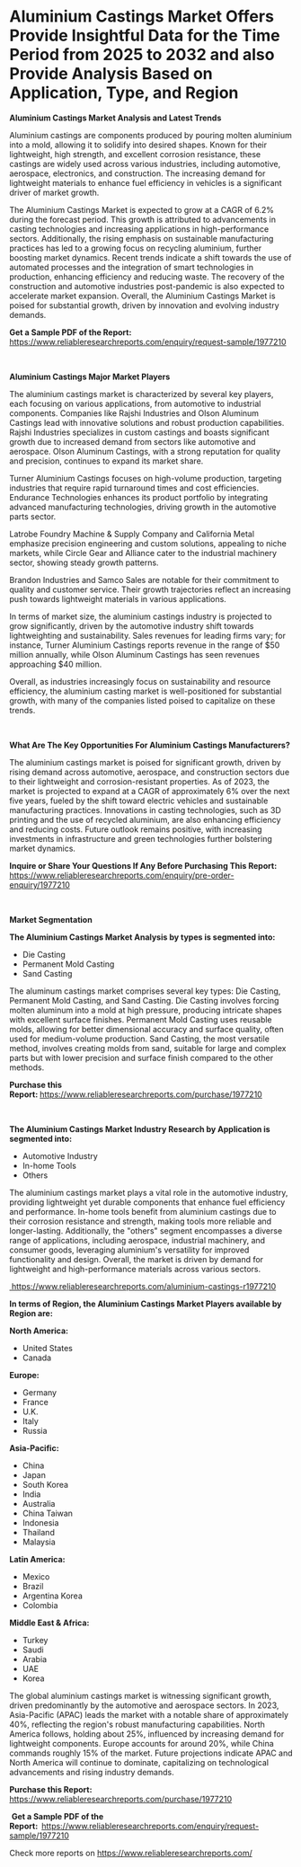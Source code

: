 <p><h1>Aluminium Castings Market Offers Provide Insightful Data for the Time Period from 2025 to 2032 and also Provide Analysis Based on Application, Type, and Region</h1></p><p><strong>Aluminium Castings Market Analysis and Latest Trends</strong></p>
<p><p>Aluminium castings are components produced by pouring molten aluminium into a mold, allowing it to solidify into desired shapes. Known for their lightweight, high strength, and excellent corrosion resistance, these castings are widely used across various industries, including automotive, aerospace, electronics, and construction. The increasing demand for lightweight materials to enhance fuel efficiency in vehicles is a significant driver of market growth.</p><p>The Aluminium Castings Market is expected to grow at a CAGR of 6.2% during the forecast period. This growth is attributed to advancements in casting technologies and increasing applications in high-performance sectors. Additionally, the rising emphasis on sustainable manufacturing practices has led to a growing focus on recycling aluminium, further boosting market dynamics. Recent trends indicate a shift towards the use of automated processes and the integration of smart technologies in production, enhancing efficiency and reducing waste. The recovery of the construction and automotive industries post-pandemic is also expected to accelerate market expansion. Overall, the Aluminium Castings Market is poised for substantial growth, driven by innovation and evolving industry demands.</p></p>
<p><strong>Get a Sample PDF of the Report:&nbsp;</strong> <a href="https://www.reliableresearchreports.com/enquiry/request-sample/1977210?utm_campaign=2271&utm_medium=2&utm_source=Github&utm_content=ia&utm_term=31012025&utm_id=aluminium-castings">https://www.reliableresearchreports.com/enquiry/request-sample/1977210</a></p>
<p>&nbsp;</p>
<p><strong>Aluminium Castings Major Market Players</strong></p>
<p><p>The aluminium castings market is characterized by several key players, each focusing on various applications, from automotive to industrial components. Companies like Rajshi Industries and Olson Aluminum Castings lead with innovative solutions and robust production capabilities. Rajshi Industries specializes in custom castings and boasts significant growth due to increased demand from sectors like automotive and aerospace. Olson Aluminum Castings, with a strong reputation for quality and precision, continues to expand its market share.</p><p>Turner Aluminium Castings focuses on high-volume production, targeting industries that require rapid turnaround times and cost efficiencies. Endurance Technologies enhances its product portfolio by integrating advanced manufacturing technologies, driving growth in the automotive parts sector.</p><p>Latrobe Foundry Machine & Supply Company and California Metal emphasize precision engineering and custom solutions, appealing to niche markets, while Circle Gear and Alliance cater to the industrial machinery sector, showing steady growth patterns.</p><p>Brandon Industries and Samco Sales are notable for their commitment to quality and customer service. Their growth trajectories reflect an increasing push towards lightweight materials in various applications.</p><p>In terms of market size, the aluminium castings industry is projected to grow significantly, driven by the automotive industry shift towards lightweighting and sustainability. Sales revenues for leading firms vary; for instance, Turner Aluminium Castings reports revenue in the range of $50 million annually, while Olson Aluminum Castings has seen revenues approaching $40 million.</p><p>Overall, as industries increasingly focus on sustainability and resource efficiency, the aluminium casting market is well-positioned for substantial growth, with many of the companies listed poised to capitalize on these trends.</p></p>
<p>&nbsp;</p>
<p><strong>What Are The Key Opportunities For Aluminium Castings Manufacturers?</strong></p>
<p><p>The aluminium castings market is poised for significant growth, driven by rising demand across automotive, aerospace, and construction sectors due to their lightweight and corrosion-resistant properties. As of 2023, the market is projected to expand at a CAGR of approximately 6% over the next five years, fueled by the shift toward electric vehicles and sustainable manufacturing practices. Innovations in casting technologies, such as 3D printing and the use of recycled aluminium, are also enhancing efficiency and reducing costs. Future outlook remains positive, with increasing investments in infrastructure and green technologies further bolstering market dynamics.</p></p>
<p><strong>Inquire or Share Your Questions If Any Before Purchasing This Report:</strong> <a href="https://www.reliableresearchreports.com/enquiry/pre-order-enquiry/1977210?utm_campaign=2271&utm_medium=2&utm_source=Github&utm_content=ia&utm_term=31012025&utm_id=aluminium-castings">https://www.reliableresearchreports.com/enquiry/pre-order-enquiry/1977210</a></p>
<p>&nbsp;</p>
<p><strong>Market Segmentation</strong></p>
<p><strong>The Aluminium Castings Market Analysis by types is segmented into:</strong></p>
<p><ul><li>Die Casting</li><li>Permanent Mold Casting</li><li>Sand Casting</li></ul></p>
<p><p>The aluminum castings market comprises several key types: Die Casting, Permanent Mold Casting, and Sand Casting. Die Casting involves forcing molten aluminum into a mold at high pressure, producing intricate shapes with excellent surface finishes. Permanent Mold Casting uses reusable molds, allowing for better dimensional accuracy and surface quality, often used for medium-volume production. Sand Casting, the most versatile method, involves creating molds from sand, suitable for large and complex parts but with lower precision and surface finish compared to the other methods.</p></p>
<p><strong>Purchase this Report:&nbsp;</strong><a href="https://www.reliableresearchreports.com/purchase/1977210?utm_campaign=2271&utm_medium=2&utm_source=Github&utm_content=ia&utm_term=31012025&utm_id=aluminium-castings">https://www.reliableresearchreports.com/purchase/1977210</a></p>
<p>&nbsp;</p>
<p><strong>The Aluminium Castings Market Industry Research by Application is segmented into:</strong></p>
<p><ul><li>Automotive Industry</li><li>In-home Tools</li><li>Others</li></ul></p>
<p><p>The aluminium castings market plays a vital role in the automotive industry, providing lightweight yet durable components that enhance fuel efficiency and performance. In-home tools benefit from aluminium castings due to their corrosion resistance and strength, making tools more reliable and longer-lasting. Additionally, the "others" segment encompasses a diverse range of applications, including aerospace, industrial machinery, and consumer goods, leveraging aluminium's versatility for improved functionality and design. Overall, the market is driven by demand for lightweight and high-performance materials across various sectors.</p></p>
<p><a href="https://www.reliableresearchreports.com/aluminium-castings-r1977210?utm_campaign=2271&utm_medium=2&utm_source=Github&utm_content=ia&utm_term=31012025&utm_id=aluminium-castings">&nbsp;https://www.reliableresearchreports.com/aluminium-castings-r1977210</a></p>
<p><strong>In terms of Region, the Aluminium Castings Market Players available by Region are:</strong></p>
<p>
    <p> <strong> North America: </strong>
        <ul>
            <li>United States</li>
            <li>Canada</li>
        </ul>
        </p> 
    <p> <strong> Europe: </strong>
        <ul>
            <li>Germany</li>
            <li>France</li>
            <li>U.K.</li>
            <li>Italy</li>
            <li>Russia</li>
        </ul>
        </p> 
    <p> <strong> Asia-Pacific: </strong>
        <ul>
            <li>China</li>
            <li>Japan</li>
            <li>South Korea</li>
            <li>India</li>
            <li>Australia</li>
            <li>China Taiwan</li>
            <li>Indonesia</li>
            <li>Thailand</li>
            <li>Malaysia</li>
        </ul>
        </p> 
    <p> <strong> Latin America: </strong>
        <ul>
            <li>Mexico</li>
            <li>Brazil</li>
            <li>Argentina Korea</li>
            <li>Colombia</li>
        </ul>
        </p> 
    <p> <strong> Middle East & Africa: </strong>
        <ul>
            <li>Turkey</li>
            <li>Saudi</li>
            <li>Arabia</li>
            <li>UAE</li>
            <li>Korea</li>
        </ul>
    </p>
    </p>
<p><p>The global aluminium castings market is witnessing significant growth, driven predominantly by the automotive and aerospace sectors. In 2023, Asia-Pacific (APAC) leads the market with a notable share of approximately 40%, reflecting the region's robust manufacturing capabilities. North America follows, holding about 25%, influenced by increasing demand for lightweight components. Europe accounts for around 20%, while China commands roughly 15% of the market. Future projections indicate APAC and North America will continue to dominate, capitalizing on technological advancements and rising industry demands.</p></p>
<p><strong>Purchase this Report: </strong><a href="https://www.reliableresearchreports.com/purchase/1977210?utm_campaign=2271&utm_medium=2&utm_source=Github&utm_content=ia&utm_term=31012025&utm_id=aluminium-castings">https://www.reliableresearchreports.com/purchase/1977210</a></p>
<p>&nbsp;<strong>Get a Sample PDF of the Report:&nbsp;&nbsp;</strong><a href="https://www.reliableresearchreports.com/enquiry/request-sample/1977210?utm_campaign=2271&utm_medium=2&utm_source=Github&utm_content=ia&utm_term=31012025&utm_id=aluminium-castings">https://www.reliableresearchreports.com/enquiry/request-sample/1977210</a></p>
<p><strong></strong></p>
<p>Check more reports on <a href="https://www.reliableresearchreports.com/?utm_campaign=2271&utm_medium=2&utm_source=Github&utm_content=ia&utm_term=31012025&utm_id=aluminium-castings">https://www.reliableresearchreports.com/</a></p>